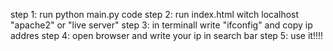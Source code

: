 step 1: run python main.py code 
step 2: run index.html witch localhost "apache2" or "live server"
step 3: in terminall write "ifconfig" and copy ip addres
step 4: open browser and write your ip in search bar
step 5: use it!!!!
